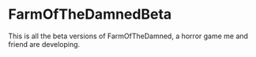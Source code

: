 # FarmOfTheDamnedBeta
This is all the beta versions of FarmOfTheDamned, a horror game me and friend are developing.
